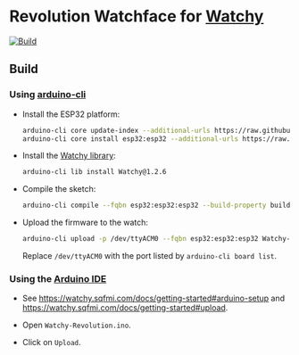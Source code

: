 # Revolution Watchface for [Watchy](https://watchy.sqfmi.com/)

[![Build](https://github.com/jeandeaual/Watchy-Revolution/actions/workflows/build.yml/badge.svg)](https://github.com/jeandeaual/Watchy-Revolution/actions/workflows/build.yml)

## Build

### Using [arduino-cli](https://arduino.github.io/arduino-cli/latest/installation/)

* Install the ESP32 platform:

    ```sh
    arduino-cli core update-index --additional-urls https://raw.githubusercontent.com/espressif/arduino-esp32/gh-pages/package_esp32_index.json
    arduino-cli core install esp32:esp32 --additional-urls https://raw.githubusercontent.com/espressif/arduino-esp32/gh-pages/package_esp32_index.json
    ```

* Install the [Watchy library](https://github.com/sqfmi/Watchy):

    ```sh
    arduino-cli lib install Watchy@1.2.6
    ```

* Compile the sketch:

    ```sh
    arduino-cli compile --fqbn esp32:esp32:esp32 --build-property build.partitions=min_spiffs --build-property upload.maximum_size=1966080 Watchy-Revolution.ino
    ```

* Upload the firmware to the watch:

   ```sh
   arduino-cli upload -p /dev/ttyACM0 --fqbn esp32:esp32:esp32 Watchy-Revolution
   ```

   Replace `/dev/ttyACM0` with the port listed by `arduino-cli board list`.

### Using the [Arduino IDE](https://www.arduino.cc/en/software)

* See <https://watchy.sqfmi.com/docs/getting-started#arduino-setup> and <https://watchy.sqfmi.com/docs/getting-started#upload>.

* Open `Watchy-Revolution.ino`.

* Click on `Upload`.
